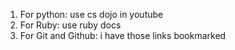 1. For python: use cs dojo in youtube
2. For Ruby: use ruby docs
3. For Git and Github: i have those links bookmarked

